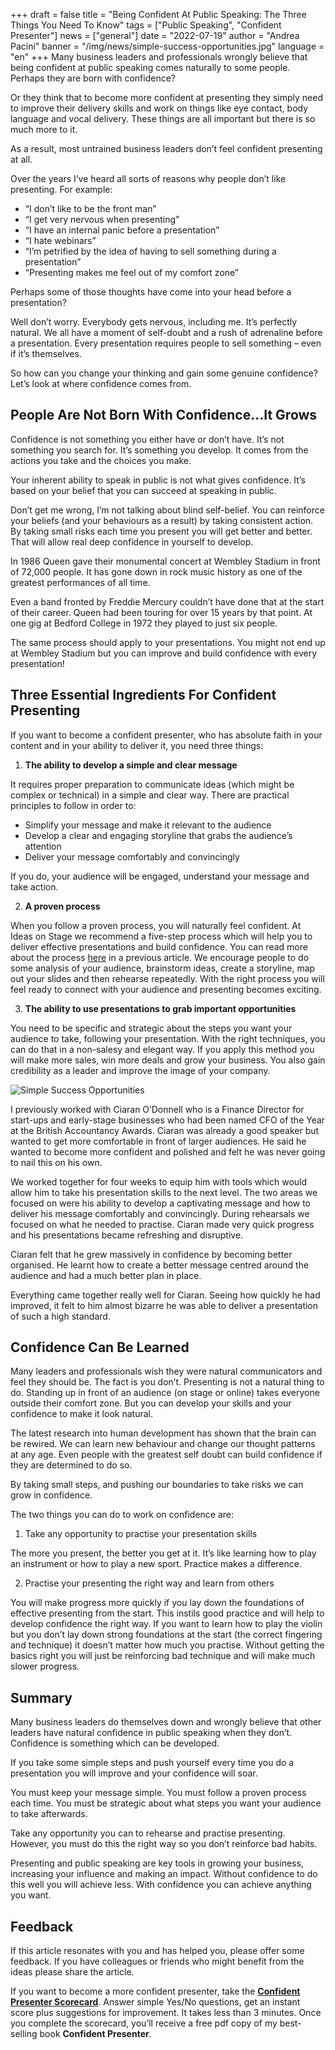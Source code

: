 +++
draft = false
title = "Being Confident At Public Speaking: The Three Things You Need To Know"
tags = ["Public Speaking", "Confident Presenter"]
news = ["general"]
date = "2022-07-19"
author = "Andrea Pacini"
banner = "/img/news/simple-success-opportunities.jpg"
language = "en"
+++
Many business leaders and professionals wrongly believe that being confident at public speaking comes naturally to some people. Perhaps they are born with confidence?

Or they think that to become more confident at presenting they simply need to improve their delivery skills and work on things like eye contact, body language and vocal delivery. These things are all important but there is so much more to it.

As a result, most untrained business leaders don’t feel confident presenting at all. 

Over the years I’ve heard all sorts of reasons why people don’t like presenting. For example:

* “I don’t like to be the front man”
* “I get very nervous when presenting”
* “I have an internal panic before a presentation”
* “I hate webinars”
* “I’m petrified by the idea of having to sell something during a presentation”
* “Presenting makes me feel out of my comfort zone”

Perhaps some of those thoughts have come into your head before a presentation?

Well don’t worry. Everybody gets nervous, including me. It’s perfectly natural. We all have a moment of self-doubt and a rush of adrenaline before a presentation. Every presentation requires people to sell something – even if it’s themselves.

So how can you change your thinking and gain some genuine confidence? Let’s look at where confidence comes from.

## People Are Not Born With Confidence…It Grows

Confidence is not something you either have or don’t have. It’s not something you search for. It’s something you develop. It comes from the actions you take and the choices you make.

Your inherent ability to speak in public is not what gives confidence. It’s based on your belief that you can succeed at speaking in public.

Don’t get me wrong, I’m not talking about blind self-belief. You can reinforce your beliefs (and your behaviours as a result) by taking consistent action. By taking small risks each time you present you will get better and better. That will allow real deep confidence in yourself to develop.

In 1986 Queen gave their monumental concert at Wembley Stadium in front of 72,000 people. It has gone down in rock music history as one of the greatest performances of all time.

Even a band fronted by Freddie Mercury couldn’t have done that at the start of their career. Queen had been touring for over 15 years by that point. At one gig at Bedford College in 1972 they played to just six people.

The same process should apply to your presentations. You might not end up at Wembley Stadium but you can improve and build confidence with every presentation!

## Three Essential Ingredients For Confident Presenting

If you want to become a confident presenter, who has absolute faith in your content and in your ability to deliver it, you need three things: 

1. **The ability to develop a simple and clear message**

It requires proper preparation to communicate ideas (which might be complex or technical) in a simple and clear way. There are practical principles to follow in order to: 

* Simplify your message and make it relevant to the audience 
* Develop a clear and engaging storyline that grabs the audience’s attention 
* Deliver your message comfortably and convincingly

If you do, your audience will be engaged, understand your message and take action. 

2. **A proven process** 

When you follow a proven process, you will naturally feel confident. At Ideas on Stage we recommend a five-step process which will help you to deliver effective presentations and build confidence. You can read more about the process [here](https://www.ideasonstage.com/news/2022/06/09/2022-06-09-public-speaking-a-proven-process-to-build-your-confidence/) in a previous article. We encourage people to do some analysis of your audience, brainstorm ideas, create a storyline, map out your slides and then rehearse repeatedly. With the right process you will feel ready to connect with your audience and presenting becomes exciting.

3. **The ability to use presentations to grab important opportunities**

You need to be specific and strategic about the steps you want your audience to take, following your presentation. With the right techniques, you can do that in a non-salesy and elegant way. If you apply this method you will make more sales, win more deals and grow your business. You also gain credibility as a leader and improve the image of your company.

![Simple Success Opportunities](/img/news/simple-success-opportunities.jpg)

I previously worked with Ciaran O’Donnell who is a Finance Director for start-ups and early-stage businesses who had been named CFO of the Year at the British Accountancy Awards. Ciaran was already a good speaker but wanted to get more comfortable in front of larger audiences. He said he wanted to become more confident and polished and felt he was never going to nail this on his own.

We worked together for four weeks to equip him with tools which would allow him to take his presentation skills to the next level. The two areas we focused on were his ability to develop a captivating message and how to deliver his message comfortably and convincingly. During rehearsals we focused on what he needed to practise. Ciaran made very quick progress and his presentations became refreshing and disruptive.

Ciaran felt that he grew massively in confidence by becoming better organised. He learnt how to create a better message centred around the audience and had a much better plan in place.

Everything came together really well for Ciaran. Seeing how quickly he had improved, it felt to him almost bizarre he was able to deliver a presentation of such a high standard.

## Confidence Can Be Learned

Many leaders and professionals wish they were natural communicators and feel they should be. The fact is you don’t. Presenting is not a natural thing to do. Standing up in front of an audience (on stage or online) takes everyone outside their comfort zone. But you can develop your skills and your confidence to make it look natural.

The latest research into human development has shown that the brain can be rewired. We can learn new behaviour and change our thought patterns at any age. Even people with the greatest self doubt can build confidence if they are determined to do so. 

By taking small steps, and pushing our boundaries to take risks we can grow in confidence.

The two things you can do to work on confidence are:

1. Take any opportunity to practise your presentation skills

The more you present, the better you get at it. It’s like learning how to play an instrument or how to play a new sport. Practice makes a difference. 

2. Practise your presenting the right way and learn from others

You will make progress more quickly if you lay down the foundations of effective presenting from the start. This instils good practice and will help to develop confidence the right way. If you want to learn how to play the violin but you don’t lay down strong foundations at the start (the correct fingering and technique) it doesn’t matter how much you practise. Without getting the basics right you will just be reinforcing bad technique and will make much slower progress.

## Summary

Many business leaders do themselves down and wrongly believe that other leaders have natural confidence in public speaking when they don’t. Confidence is something which can be developed.

If you take some simple steps and push yourself every time you do a presentation you will improve and your confidence will soar.

You must keep your message simple. You must follow a proven process each time. You must be strategic about what steps you want your audience to take afterwards.

Take any opportunity you can to rehearse and practise presenting. However, you must do this the right way so you don’t reinforce bad habits.

Presenting and public speaking are key tools in growing your business, increasing your influence and making an impact. Without confidence to do this well you will achieve less. With confidence you can achieve anything you want.

## Feedback

If this article resonates with you and has helped you, please offer some feedback. If you have colleagues or friends who might benefit from the ideas please share the article.


If you want to become a more confident presenter, take the **[Confident Presenter Scorecard](https://presentationscorecard.scoreapp.com/)**. Answer simple Yes/No questions, get an instant score plus suggestions for improvement. It takes less than 3 minutes. Once you complete the scorecard, you’ll receive a free pdf copy of my best-selling book **Confident Presenter**.